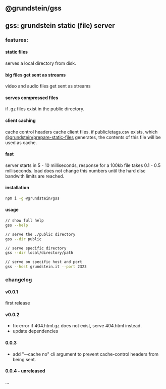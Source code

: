 ## @grundstein/gss

## gss: grundstein static (file) server

### features:

#### static files
serves a local directory from disk.

#### big files get sent as streams
video and audio files get sent as streams

#### serves compressed files
if .gz files exist in the public directory.

#### client caching
cache control headers cache client files.
if public/etags.csv exists,
which [@grundstein/prepare-static-files](https://github.com/grundstein/prepare-static-files) generates,
the contents of this file will be used as cache.

#### fast
server starts in 5 - 10 milliseconds,
response for a 100kb file takes 0.1 - 0.5 milliseconds.
load does not change this numbers until the hard disc bandwith limits are reached.

#### installation
```bash
npm i -g @grundstein/gss
```

#### usage
```bash
// show full help
gss --help

// serve the ./public directory
gss --dir public

// serve specific directory
gss --dir local/directory/path

// serve on specific host and port
gss --host grundstein.it --port 2323
```

### changelog

#### v0.0.1
first release

#### v0.0.2
* fix error if 404.html.gz does not exist, serve 404.html instead.
* update dependencies

#### 0.0.3
* add "--cache no" cli argument to prevent cache-control headers from being sent.

#### 0.0.4 - unreleased
...
